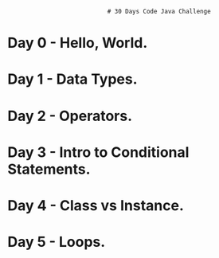                                 # 30 Days Code Java Challenge
# Day 0 - Hello, World.
# Day 1 - Data Types.
# Day 2 - Operators.
# Day 3 - Intro to Conditional Statements.
# Day 4 - Class vs Instance.
# Day 5 - Loops.

